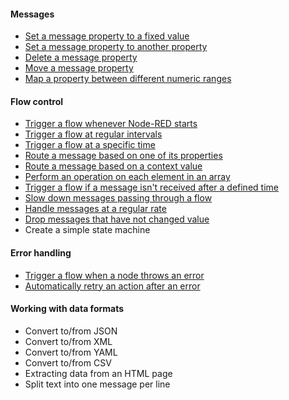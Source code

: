 #### Messages

- [Set a message property to a fixed value](/basic/set-message-property-fixed)
- [Set a message property to another property](/basic/copy-message-property)
- [Delete a message property](/basic/delete-message-property)
- [Move a message property](/basic/move-message-property)
- [Map a property between different numeric ranges](/basic/map-between-different-number-ranges)


#### Flow control

- [Trigger a flow whenever Node-RED starts](/basic/trigger-on-start)
- [Trigger a flow at regular intervals](/basic/trigger-at-interval)
- [Trigger a flow at a specific time](/basic/trigger-at-time)
- [Route a message based on one of its properties](/basic/route-on-property)
- [Route a message based on a context value](/basic/route-on-context)
- [Perform an operation on each element in an array](/basic/operate-on-array)
- [Trigger a flow if a message isn't received after a defined time](/basic/trigger-timeout)
- [Slow down messages passing through a flow](/basic/rate-limit-messages)
- [Handle messages at a regular rate](/basic/rate-limit-message-stream)
- [Drop messages that have not changed value](/basic/report-by-exception)
- Create a simple state machine

#### Error handling

- [Trigger a flow when a node throws an error](/basic/trigger-on-error)
- [Automatically retry an action after an error](/basic/retry-on-error)

#### Working with data formats

- Convert to/from JSON
- Convert to/from XML
- Convert to/from YAML
- Convert to/from CSV
- Extracting data from an HTML page
- Split text into one message per line

